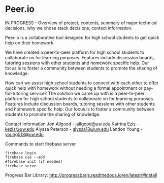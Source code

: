 # Peer.io

IN PROGRESS - Overview of project, contents, summary of major technical decisions, why we chose stack decisions, contact information.

Peer.io is a collaborative tool designed for high school students to get quick help on their homework.

We have created a peer-to-peer platform for high school students to collaborate on for learning purposes. Features include discussion boards, tutoring sessions with other students and homework specific help. Our focus is to foster a community between students to promote the sharing of knowledge. 

How can we assist high school students to connect with each other to offer quick help with homework without needing a formal appointment or pay-for-tutoring service? The solution we came up with is a peer-to-peer platform for high school students to collaborate on for learning purposes. Features include discussion boards, tutoring sessions with other students and homework specific help. Our focus is to foster a community between students to promote the sharing of knowledge. 



Contact Information
Jon Allgood - jallgood@uw.edu
Katrina Ezis - kezis@uw.edu
Alyssa Peterson - alyssa18@uw.edu
Landon Young - young518@uw.edu





Commands to start firebase server
```npm -g install firebase-tools
firebase login
firebase use --add
#firebase init (if needed)
firebase serve
```

Progress Bar Library: http://progressbarjs.readthedocs.io/en/latest/#install

